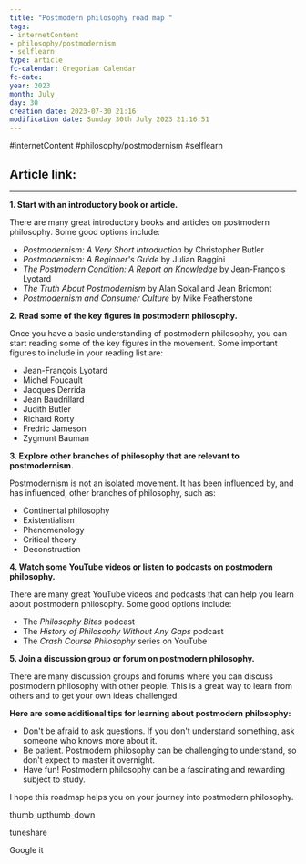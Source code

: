 ```yaml
---
title: "Postmodern philosophy road map "
tags:
- internetContent
- philosophy/postmodernism
- selflearn
type: article
fc-calendar: Gregorian Calendar
fc-date: 
year: 2023
month: July
day: 30
creation date: 2023-07-30 21:16
modification date: Sunday 30th July 2023 21:16:51
---
```


#internetContent  #philosophy/postmodernism  #selflearn 
## Article link:

_____
  
**1. Start with an introductory book or article.**

There are many great introductory books and articles on postmodern philosophy. Some good options include:

- _Postmodernism: A Very Short Introduction_ by Christopher Butler
- _Postmodernism: A Beginner's Guide_ by Julian Baggini
- _The Postmodern Condition: A Report on Knowledge_ by Jean-François Lyotard
- _The Truth About Postmodernism_ by Alan Sokal and Jean Bricmont
- _Postmodernism and Consumer Culture_ by Mike Featherstone

**2. Read some of the key figures in postmodern philosophy.**

Once you have a basic understanding of postmodern philosophy, you can start reading some of the key figures in the movement. Some important figures to include in your reading list are:

- Jean-François Lyotard
- Michel Foucault
- Jacques Derrida
- Jean Baudrillard
- Judith Butler
- Richard Rorty
- Fredric Jameson
- Zygmunt Bauman

**3. Explore other branches of philosophy that are relevant to postmodernism.**

Postmodernism is not an isolated movement. It has been influenced by, and has influenced, other branches of philosophy, such as:

- Continental philosophy
- Existentialism
- Phenomenology
- Critical theory
- Deconstruction

**4. Watch some YouTube videos or listen to podcasts on postmodern philosophy.**

There are many great YouTube videos and podcasts that can help you learn about postmodern philosophy. Some good options include:

- The _Philosophy Bites_ podcast
- The _History of Philosophy Without Any Gaps_ podcast
- The _Crash Course Philosophy_ series on YouTube

**5. Join a discussion group or forum on postmodern philosophy.**

There are many discussion groups and forums where you can discuss postmodern philosophy with other people. This is a great way to learn from others and to get your own ideas challenged.

**Here are some additional tips for learning about postmodern philosophy:**

- Don't be afraid to ask questions. If you don't understand something, ask someone who knows more about it.
- Be patient. Postmodern philosophy can be challenging to understand, so don't expect to master it overnight.
- Have fun! Postmodern philosophy can be a fascinating and rewarding subject to study.

I hope this roadmap helps you on your journey into postmodern philosophy.

thumb_upthumb_down

tuneshare

Google it
